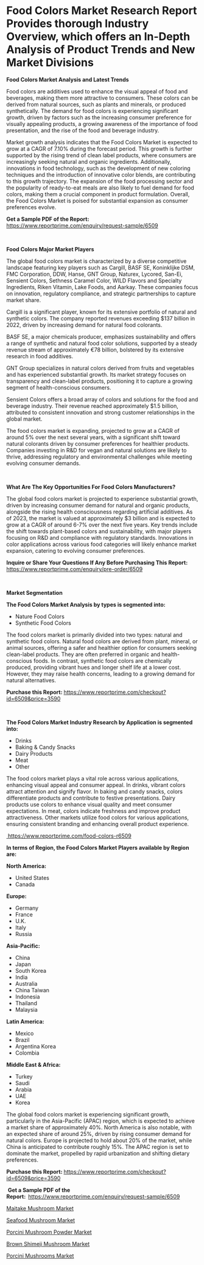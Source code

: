<p><h1>Food Colors Market Research Report Provides thorough Industry Overview, which offers an In-Depth Analysis of Product Trends and New Market Divisions</h1></p><p><strong>Food Colors Market Analysis and Latest Trends</strong></p>
<p><p>Food colors are additives used to enhance the visual appeal of food and beverages, making them more attractive to consumers. These colors can be derived from natural sources, such as plants and minerals, or produced synthetically. The demand for food colors is experiencing significant growth, driven by factors such as the increasing consumer preference for visually appealing products, a growing awareness of the importance of food presentation, and the rise of the food and beverage industry.</p><p>Market growth analysis indicates that the Food Colors Market is expected to grow at a CAGR of 7.10% during the forecast period. This growth is further supported by the rising trend of clean label products, where consumers are increasingly seeking natural and organic ingredients. Additionally, innovations in food technology, such as the development of new coloring techniques and the introduction of innovative color blends, are contributing to this growth trajectory. The expansion of the food processing sector and the popularity of ready-to-eat meals are also likely to fuel demand for food colors, making them a crucial component in product formulation. Overall, the Food Colors Market is poised for substantial expansion as consumer preferences evolve.</p></p>
<p><strong>Get a Sample PDF of the Report:&nbsp;</strong> <a href="https://www.reportprime.com/enquiry/request-sample/6509?utm_campaign=10&utm_medium=2&utm_source=Github&utm_content=ia&utm_term=19032025&utm_id=food-colors">https://www.reportprime.com/enquiry/request-sample/6509</a></p>
<p>&nbsp;</p>
<p><strong>Food Colors Major Market Players</strong></p>
<p><p>The global food colors market is characterized by a diverse competitive landscape featuring key players such as Cargill, BASF SE, Koninklijke DSM, FMC Corporation, DDW, Hanse, GNT Group, Naturex, Lycored, San-Ei, Sensient Colors, Sethness Caramel Color, WILD Flavors and Specialty Ingredients, Riken Vitamin, Lake Foods, and Aarkay. These companies focus on innovation, regulatory compliance, and strategic partnerships to capture market share.</p><p>Cargill is a significant player, known for its extensive portfolio of natural and synthetic colors. The company reported revenues exceeding $137 billion in 2022, driven by increasing demand for natural food colorants.</p><p>BASF SE, a major chemicals producer, emphasizes sustainability and offers a range of synthetic and natural food color solutions, supported by a steady revenue stream of approximately €78 billion, bolstered by its extensive research in food additives.</p><p>GNT Group specializes in natural colors derived from fruits and vegetables and has experienced substantial growth. Its market strategy focuses on transparency and clean-label products, positioning it to capture a growing segment of health-conscious consumers.</p><p>Sensient Colors offers a broad array of colors and solutions for the food and beverage industry. Their revenue reached approximately $1.5 billion, attributed to consistent innovation and strong customer relationships in the global market.</p><p>The food colors market is expanding, projected to grow at a CAGR of around 5% over the next several years, with a significant shift toward natural colorants driven by consumer preferences for healthier products. Companies investing in R&D for vegan and natural solutions are likely to thrive, addressing regulatory and environmental challenges while meeting evolving consumer demands.</p></p>
<p>&nbsp;</p>
<p><strong>What Are The Key Opportunities For Food Colors Manufacturers?</strong></p>
<p><p>The global food colors market is projected to experience substantial growth, driven by increasing consumer demand for natural and organic products, alongside the rising health consciousness regarding artificial additives. As of 2023, the market is valued at approximately $3 billion and is expected to grow at a CAGR of around 6-7% over the next five years. Key trends include the shift towards plant-based colors and sustainability, with major players focusing on R&D and compliance with regulatory standards. Innovations in color applications across various food categories will likely enhance market expansion, catering to evolving consumer preferences.</p></p>
<p><strong>Inquire or Share Your Questions If Any Before Purchasing This Report:</strong> <a href="https://www.reportprime.com/enquiry/pre-order/6509?utm_campaign=10&utm_medium=2&utm_source=Github&utm_content=ia&utm_term=19032025&utm_id=food-colors">https://www.reportprime.com/enquiry/pre-order/6509</a></p>
<p>&nbsp;</p>
<p><strong>Market Segmentation</strong></p>
<p><strong>The Food Colors Market Analysis by types is segmented into:</strong></p>
<p><ul><li>Nature Food Colors</li><li>Synthetic Food Colors</li></ul></p>
<p><p>The food colors market is primarily divided into two types: natural and synthetic food colors. Natural food colors are derived from plant, mineral, or animal sources, offering a safer and healthier option for consumers seeking clean-label products. They are often preferred in organic and health-conscious foods. In contrast, synthetic food colors are chemically produced, providing vibrant hues and longer shelf life at a lower cost. However, they may raise health concerns, leading to a growing demand for natural alternatives.</p></p>
<p><strong>Purchase this Report:&nbsp;</strong><a href="https://www.reportprime.com/checkout?id=6509&price=3590&utm_campaign=10&utm_medium=2&utm_source=Github&utm_content=ia&utm_term=19032025&utm_id=food-colors">https://www.reportprime.com/checkout?id=6509&price=3590</a></p>
<p>&nbsp;</p>
<p><strong>The Food Colors Market Industry Research by Application is segmented into:</strong></p>
<p><ul><li>Drinks</li><li>Baking & Candy Snacks</li><li>Dairy Products</li><li>Meat</li><li>Other</li></ul></p>
<p><p>The food colors market plays a vital role across various applications, enhancing visual appeal and consumer appeal. In drinks, vibrant colors attract attention and signify flavor. In baking and candy snacks, colors differentiate products and contribute to festive presentations. Dairy products use colors to enhance visual quality and meet consumer expectations. In meat, colors indicate freshness and improve product attractiveness. Other markets utilize food colors for various applications, ensuring consistent branding and enhancing overall product experience.</p></p>
<p><a href="https://www.reportprime.com/food-colors-r6509?utm_campaign=10&utm_medium=2&utm_source=Github&utm_content=ia&utm_term=19032025&utm_id=food-colors">&nbsp;https://www.reportprime.com/food-colors-r6509</a></p>
<p><strong>In terms of Region, the Food Colors Market Players available by Region are:</strong></p>
<p>
    <p> <strong> North America: </strong>
        <ul>
            <li>United States</li>
            <li>Canada</li>
        </ul>
        </p> 
    <p> <strong> Europe: </strong>
        <ul>
            <li>Germany</li>
            <li>France</li>
            <li>U.K.</li>
            <li>Italy</li>
            <li>Russia</li>
        </ul>
        </p> 
    <p> <strong> Asia-Pacific: </strong>
        <ul>
            <li>China</li>
            <li>Japan</li>
            <li>South Korea</li>
            <li>India</li>
            <li>Australia</li>
            <li>China Taiwan</li>
            <li>Indonesia</li>
            <li>Thailand</li>
            <li>Malaysia</li>
        </ul>
        </p> 
    <p> <strong> Latin America: </strong>
        <ul>
            <li>Mexico</li>
            <li>Brazil</li>
            <li>Argentina Korea</li>
            <li>Colombia</li>
        </ul>
        </p> 
    <p> <strong> Middle East & Africa: </strong>
        <ul>
            <li>Turkey</li>
            <li>Saudi</li>
            <li>Arabia</li>
            <li>UAE</li>
            <li>Korea</li>
        </ul>
    </p>
    </p>
<p><p>The global food colors market is experiencing significant growth, particularly in the Asia-Pacific (APAC) region, which is expected to achieve a market share of approximately 40%. North America is also notable, with an expected share of around 25%, driven by rising consumer demand for natural colors. Europe is projected to hold about 20% of the market, while China is anticipated to contribute roughly 15%. The APAC region is set to dominate the market, propelled by rapid urbanization and shifting dietary preferences.</p></p>
<p><strong>Purchase this Report: </strong><a href="https://www.reportprime.com/checkout?id=6509&price=3590&utm_campaign=10&utm_medium=2&utm_source=Github&utm_content=ia&utm_term=19032025&utm_id=food-colors">https://www.reportprime.com/checkout?id=6509&price=3590</a></p>
<p>&nbsp;<strong>Get a Sample PDF of the Report:&nbsp;&nbsp;</strong><a href="https://www.reportprime.com/enquiry/request-sample/6509?utm_campaign=10&utm_medium=2&utm_source=Github&utm_content=ia&utm_term=19032025&utm_id=food-colors">https://www.reportprime.com/enquiry/request-sample/6509</a></p>
<p><strong></strong></p>
<p><p><a href="https://github.com/JubayerMia832/Market-Research-Report-List-2/blob/main/maitake-mushroom-market.md?utm_campaign=10&utm_medium=2&utm_source=Github&utm_content=ia&utm_term=19032025&utm_id=food-colors">Maitake Mushroom Market</a></p><p><a href="https://github.com/mahnoor2003/Market-Research-Report-List-7/blob/main/seafood-mushroom-market.md?utm_campaign=10&utm_medium=2&utm_source=Github&utm_content=ia&utm_term=19032025&utm_id=food-colors">Seafood Mushroom Market</a></p><p><a href="https://github.com/leopardmicheal7019/Market-Research-Report-List-1/blob/main/porcini-mushroom-powder-market.md?utm_campaign=10&utm_medium=2&utm_source=Github&utm_content=ia&utm_term=19032025&utm_id=food-colors">Porcini Mushroom Powder Market</a></p><p><a href="https://github.com/BryceTownsendr/Market-Research-Report-List-7/blob/main/brown-shimeji-mushroom-market.md?utm_campaign=10&utm_medium=2&utm_source=Github&utm_content=ia&utm_term=19032025&utm_id=food-colors">Brown Shimeji Mushroom Market</a></p><p><a href="https://github.com/ygfu6u/Market-Research-Report-List-2/blob/main/porcini-mushrooms-market.md?utm_campaign=10&utm_medium=2&utm_source=Github&utm_content=ia&utm_term=19032025&utm_id=food-colors">Porcini Mushrooms Market</a></p></p>